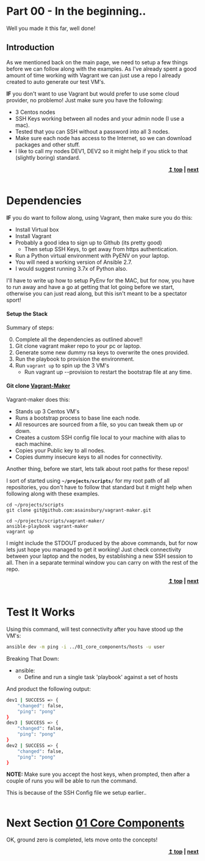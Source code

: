 # Part 00 - In the beginning..
Well you made it this far, well done!

## Introduction
As we mentioned back on the main page, we need to setup a few things before we can follow along with the examples.  As I've already spent a good amount of time working with Vagrant we can just use a repo I already created to auto generate our test VM's.

<strong>IF</strong> you don't want to use Vagrant but would prefer to use some cloud provider, no problemo! Just make sure you have the following:

- 3 Centos nodes
- SSH Keys working between all nodes and your admin node (I use a mac).
- Tested that you can SSH without a password into all 3 nodes.
- Make sure each node has access to the Internet, so we can download packages and other stuff.
- I like to call my nodes DEV1, DEV2 so it might help if you stick to that (slightly boring) standard.

<div align="right">
    <b><a href="#top">↥ top</a>   |   <a href="../01_core_components/">next</a> </b>
</div>
<br/>

# Dependencies
<strong>IF</strong> you do want to follow along, using Vagrant, then make sure you do this:

- Install Virtual box
- Install Vagrant
- Probably a good idea to sign up to Github (its pretty good)
	- Then setup SSH Keys, to get away from https authentication.
- Run a Python virtual environment with PyENV on your laptop.
- You will need a working version of Ansible 2.7. 
- I would suggest running 3.7x of Python also.

I'll have to write up how to setup PyEnv for the MAC, but for now, you have to run away and have a go at getting that lot going before we start, otherwise you can just read along, but this isn't meant to be a spectator sport!


#### Setup the Stack
Summary of steps:

0. Complete all the dependencies as outlined above!! 
1. Git clone vagrant maker repo to your pc or laptop.
2. Generate some new dummy rsa keys to overwrite the ones provided.
3. Run the playbook to provision the environment.
4. Run ```vagrant up``` to spin up the 3 VM's
	- Run vagrant up --provision to restart the bootstrap file at any time.



#### Git clone [Vagrant-Maker](https://github.com/asainsbury/vagrant-maker)
Vagrant-maker does this:
- Stands up 3 Centos VM's
- Runs a bootstrap process to base line each node.
- All resources are sourced from a file, so you can tweak them up or down.
- Creates a custom SSH config file local to your machine with alias to each machine.
- Copies your Public key to all nodes.
- Copies dummy insecure keys to all nodes for connectivity.

Another thing, before we start, lets talk about root paths for these repos!

I sort of started using <strong>```~/projects/scripts/```</strong> for my root path of all repositories, you don't have to follow that standard but it might help when following along with these examples.


```
cd ~/projects/scripts
git clone git@github.com:asainsbury/vagrant-maker.git

cd ~/projects/scripts/vagrant-maker/
ansible-playbook vagrant-maker
vagrant up
```

I might include the STDOUT produced by the above commands, but for now lets just hope you managed to get it working! Just check connectivity between your laptop and the nodes, by establishing a new SSH session to all. Then in a separate terminal window you can carry on with the rest of the repo.

<div align="right">
    <b><a href="#top">↥ top</a>   |   <a href="../01_core_components/">next</a> </b>
</div>
<br/>

# Test It Works
Using this command, will test connectivity after you have stood up the VM's:

```bash
ansible dev -m ping -i ../01_core_components/hosts -u user
```

Breaking That Down:

- ansible:
	- Define and run a single task 'playbook' against a set of hosts 



And product the following output:

```bash
dev1 | SUCCESS => {
    "changed": false,
    "ping": "pong"
}
dev3 | SUCCESS => {
    "changed": false,
    "ping": "pong"
}
dev2 | SUCCESS => {
    "changed": false,
    "ping": "pong"
}
```

<strong>NOTE: </strong> Make sure you accept the host keys, when prompted, then after a couple of runs you will be able to run the command.

This is because of the SSH Config file we setup earlier..



```

```

# Next Section [01 Core Components](../01_core_components//)
OK, ground zero is completed, lets move onto the concepts!

<div align="right">
    <b><a href="#top">↥ top</a>   |   <a href="../01_core_components/">next</a> </b>
</div>
<br/>



